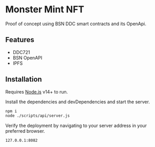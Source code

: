 # Monster Mint NFT
Proof of concept using BSN DDC smart contracts and its OpenApi.
## Features

- DDC721
- BSN OpenAPI
- IPFS

## Installation

Requires [Node.js](https://nodejs.org/) v14+ to run.

Install the dependencies and devDependencies and start the server.

```sh
npm i
node ./scripts/api/server.js
```

Verify the deployment by navigating to your server address in
your preferred browser.

```sh
127.0.0.1:8082
```